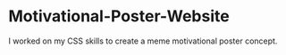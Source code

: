 # Motivational-Poster-Website
I worked on my CSS skills to create a meme motivational poster concept.
